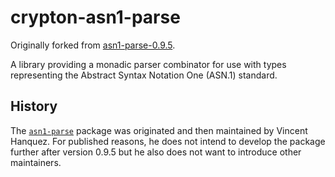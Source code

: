 crypton-asn1-parse
==================

Originally forked from
[asn1-parse-0.9.5](https://hackage.haskell.org/package/asn1-parse-0.9.5).

A library providing a monadic parser combinator for use with types representing
the Abstract Syntax Notation One (ASN.1) standard.

History
-------

The [`asn1-parse`](https://hackage.haskell.org/package/asn1-parse) package was
originated and then maintained by Vincent Hanquez. For published reasons, he
does not intend to develop the package further after version 0.9.5 but he also
does not want to introduce other maintainers.
